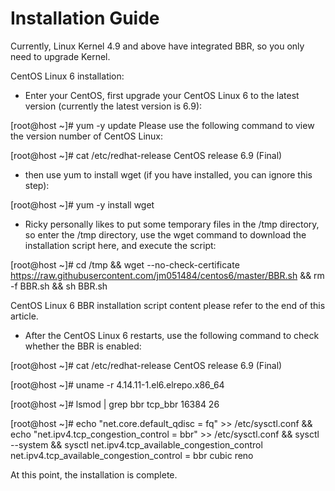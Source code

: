 # Installation Guide

Currently, Linux Kernel 4.9 and above have integrated BBR, so you only need to upgrade Kernel.

CentOS Linux 6 installation:
* Enter your CentOS, first upgrade your CentOS Linux 6 to the latest version (currently the latest version is 6.9):

[root@host ~]# yum -y update
Please use the following command to view the version number of CentOS Linux:

[root@host ~]# cat /etc/redhat-release
CentOS release 6.9 (Final)
* then use yum to install wget (if you have installed, you can ignore this step):

[root@host ~]# yum -y install wget
* Ricky personally likes to put some temporary files in the /tmp directory, so enter the /tmp directory, use the wget command to download the installation script here, and execute the script:

[root@host ~]# cd /tmp && wget --no-check-certificate https://raw.githubusercontent.com/jm051484/centos6/master/BBR.sh && rm -f BBR.sh && sh BBR.sh

CentOS Linux 6 BBR installation script content please refer to the end of this article.

* After the CentOS Linux 6 restarts, use the following command to check whether the BBR is enabled:

[root@host ~]# cat /etc/redhat-release 
CentOS release 6.9 (Final)

[root@host ~]# uname -r
4.14.11-1.el6.elrepo.x86_64

[root@host ~]# lsmod | grep bbr
tcp_bbr                16384  26 

[root@host ~]# echo "net.core.default_qdisc = fq" >> /etc/sysctl.conf && echo "net.ipv4.tcp_congestion_control = bbr" >> /etc/sysctl.conf && sysctl --system && sysctl net.ipv4.tcp_available_congestion_control
net.ipv4.tcp_available_congestion_control = bbr cubic reno

At this point, the installation is complete.
